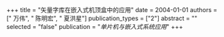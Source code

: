 +++
title = "矢量字库在嵌入式机顶盒中的应用"
date = 2004-01-01
authors = [" 万伟", " 陈明宏", " 夏洪星"]
publication_types = ["2"]
abstract = ""
selected = "false"
publication = "*单片机与嵌入式系统应用*"
+++

